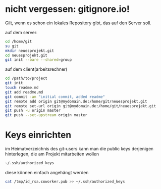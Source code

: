 # nicht vergessen: gitignore.io!

Gilt, wenn es schon ein lokales Repository gibt, das auf den Server soll.

auf dem server:

```bash
cd /home/git
su git
mkdir neuesprojekt.git
cd neuesprojekt.git
git init --bare --shared=group
```

auf dem client(arbeitsrechner)

```bash
cd /path/to/project
git init
touch readme.md
git add readme.md
git commit -am "initial commit, added readme"
git remote add origin git@mydomain.de:/home/git/neuesprojekt.git
git remote set-url origin git@mydomain.de:/home/git/neuesprojekt.git
git push -u origin master
git push --set-upstream origin master
```

# Keys einrichten

im Heimatverzeichnis des git-users kann man die public keys derjenigen hinterlegen, die am Projekt mitarbeiten wollen

```bash
~/.ssh/authorized_keys
```

diese können einfach angehängt werden

```bash
cat /tmp/id_rsa.coworker.pub >> ~/.ssh/authorized_keys
```
